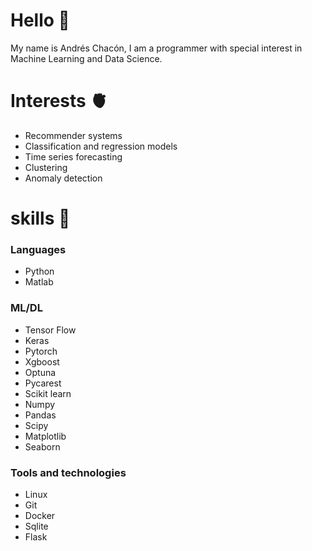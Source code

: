 # Hello 👋

My name is Andrés Chacón, I am a programmer with special interest in Machine Learning and Data Science.

# Interests 🫀

* Recommender systems
* Classification and regression models
* Time series forecasting
* Clustering
* Anomaly detection

# skills 🏹

### Languages

* Python
* Matlab

### ML/DL

* Tensor Flow
* Keras
* Pytorch
* Xgboost
* Optuna
* Pycarest
* Scikit learn
* Numpy
* Pandas
* Scipy
* Matplotlib
* Seaborn

### Tools and technologies

* Linux
* Git
* Docker
* Sqlite
* Flask

